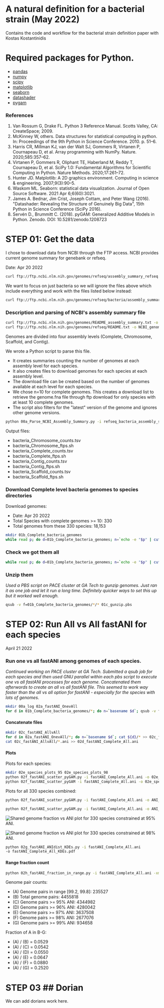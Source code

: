 # A natural definition for a bacterial strain (May 2022)

Contains the code and workflow for the bacterial strain definition paper with Kostas Kostantinidis

# Required packages for Python.

- [pandas](https://pandas.pydata.org/) 
- [numpy](https://numpy.org/)
- [scipy](https://scipy.org/)
- [matplotlib](https://matplotlib.org/)
- [seaborn](https://seaborn.pydata.org/)
- [datashader](https://datashader.org/)
- [pygam](https://pygam.readthedocs.io/)

### References

1. Van Rossum G, Drake FL. Python 3 Reference Manual. Scotts Valley, CA: CreateSpace; 2009.
1. McKinney W, others. Data structures for statistical computing in python. In: Proceedings of the 9th Python in Science Conference. 2010. p. 51–6.
1. Harris CR, Millman KJ, van der Walt SJ, Gommers R, Virtanen P, Cournapeau D, et al. Array programming with NumPy. Nature. 2020;585:357–62.
1. Virtanen P, Gommers R, Oliphant TE, Haberland M, Reddy T, Cournapeau D, et al. SciPy 1.0: Fundamental Algorithms for Scientific Computing in Python. Nature Methods. 2020;17:261–72.
1. Hunter JD. Matplotlib: A 2D graphics environment. Computing in science & engineering. 2007;9(3):90–5.
1. Waskom ML. Seaborn: statistical data visualization. Journal of Open Source Software. 2021 Apr 6;6(60):3021.
1. James A. Bednar, Jim Crist, Joseph Cottam, and Peter Wang (2016). "Datashader: Revealing the Structure of Genuinely Big Data", 15th Python in Science Conference (SciPy 2016).
1. Servén D., Brummitt C. (2018). pyGAM: Generalized Additive Models in Python. Zenodo. DOI: 10.5281/zenodo.1208723

# STEP 01: Get the data

I chose to download data from NCBI through the FTP access.
NCBI provides current genome summary for genebank or refseq.

Date: Apr 20 2022

```bash
curl ftp://ftp.ncbi.nlm.nih.gov/genomes/refseq/assembly_summary_refseq.txt -o refseq_assembly_summary_refseq.txt
```

We want to focus on just bacteria so we will ignore the files above which include everything and work with the files listed below instead:

```bash
curl ftp://ftp.ncbi.nlm.nih.gov/genomes/refseq/bacteria/assembly_summary.txt -o refseq_bacteria_assembly_summary.txt
```

### Description and parsing of NCBI's assembly summary file

```bash
curl ftp://ftp.ncbi.nlm.nih.gov/genomes/README_assembly_summary.txt -o NCBI_genomes_README_assembly_summary.txt
curl ftp://ftp.ncbi.nlm.nih.gov/genomes/refseq/README.txt -o NCBI_genomes_README.txt
```
Genomes are divided into four assembly levels (Complete, Chromosome, Scaffold, and Contig).

We wrote a Python script to parse this file.
 - It creates summaries counting the number of genomes at each assembly level for each species.
 - It also creates files to download genomes for each species at each assembly level.
 - The download file can be created based on the number of genomes available at each level for each species.
 - We chose n=10 for complete genomes. This creates a download list to retrieve the genome.fna file through ftp download for only species with at least 10 complete genomes.
 - The script also filters for the "latest" version of the genome and ignores other genome versions.

```bash
python 00a_Parse_NCBI_Assembly_Summary.py -i refseq_bacteria_assembly_summary.txt -p bacteria -n 10
```

Output files:
 - bacteria_Chromosome_counts.tsv
 - bacteria_Chromosome_ftps.sh
 - bacteria_Complete_counts.tsv
 - bacteria_Complete_ftps.sh
 - bacteria_Contig_counts.tsv
 - bacteria_Contig_ftps.sh
 - bacteria_Scaffold_counts.tsv
 - bacteria_Scaffold_ftps.sh

### Download Complete level bacteria genomes to species directories

Download genomes:
 - Date: Apr 20 2022
 - Total Species with complete genomes >= 10: 330
 - Total genomes from these 330 species: 18,153

```bash
mkdir 01b_Complete_bacteria_genomes
while read p; do d=01b_Complete_bacteria_genomes; n=`echo -e "$p" | cut -f1`; m=`echo -e "$p" | cut -f2`; g=`echo $m | rev | cut -d/ -f1 | rev`; if [ ! -d ${d}/$n ]; then mkdir ${d}/$n; fi; curl ${m} -o ${d}/${n}/${g}; done < bacteria_Complete_ftps.sh
```

### Check we got them all

```bash
while read p; do d=01b_Complete_bacteria_genomes; n=`echo -e "$p" | cut -f1`; m=`echo -e "$p" | cut -f2`; g=`echo $m | rev | cut -d/ -f1 | rev`; if [ ! -s ${d}/$n/${g} ]; then echo $n $g "NOT COMPLETE DOWNLOADING"; curl ${m} -o ${d}/${n}/${g}; fi; done < bacteria_Complete_ftps.sh
```

### Unzip them

*Used a PBS script on PACE cluster at GA Tech to gunzip genomes. Just ran it as one job and let it run a long time. Definitely quicker ways to set this up but it worked well enough.*

```bash
qsub -v f=01b_Complete_bacteria_genomes/*/* 01c_gunzip.pbs
```

# STEP 02: Run All vs All fastANI for each species

April 21 2022

### Run one vs all fastANI among genomes of each species.

*Continued working on PACE cluster at GA Tech. Submitted a qsub job for each species and then used GNU parallel within each pbs script to execute one vs all fastANI processes for each genome. Concatenated them afterwords to create an all vs all fastANI file. This seemed to work way faster than the all vs all option for fastANI - especially for the species with lots of genomes.*

```bash
mkdir 00a_log 02a_fastANI_OnevAll
for d in 01b_Complete_bacteria_genomes/*; do n=`basename $d`; qsub -v fDir=$d,oDir=02a_fastANI_OnevAll,n=$n 02b_fastANI.pbs; done
```

#### Concatenate files

```bash
mkdir 02c_fastANI_AllvAll
for d in 02a_fastANI_OnevAll/*; do n=`basename $d`; cat ${d}/* >> 02c_fastANI_AllvAll/${n}.ani; echo $d; done
cat 02c_fastANI_AllvAll/*.ani >> 02d_fastANI_Complete_All.ani
```

#### Plots

Plots for each species:

```bash
mkdir 02e_species_plots_95 02e_species_plots_98
python 02f_fastANI_scatter_pyGAM.py -i fastANI_Complete_All.ani -o 02e_species_plots_95/ANI_95_scatter -s True
python 02f_fastANI_scatter_pyGAM -i fastANI_Complete_All.ani -o 02e_species_plots_98/ANI_98_scatter -xmin 98 -t 0.5 -s True
```

Plots for all 330 species combined:

```bash
python 02f_fastANI_scatter_pyGAM.py -i fastANI_Complete_All.ani -o ANI_95_scatter -l True -g True

python 02f_fastANI_scatter_pyGAM.py -i fastANI_Complete_All.ani -o ANI_98_scatter -xmin 98 -t 0.5 -l True -g True
```

![Shared genome fraction vs ANI plot for 330 species constrained at 95% ANI.](/figures/fastANI_Complete_All_95_density_pyGAM.png)

![Shared genome fraction vs ANI plot for 330 species constrained at 98% ANI.](/figures/fastANI_Complete_All_98_density_pyGAM.png)

```bash
python 02g_fastANI_ANIdist_KDEs.py -i fastANI_Complete_All.ani
-o fastANI_Complete_All_KDEs.pdf
```

#### Range fraction count
```bash
python 02h_fastANI_fraction_in_range.py -i fastANI_Complete_All.ani -xmin 99.2 -xmax 99.8
```

Genome pair counts:
 - (A) Genome pairs in range [99.2, 99.8]: 235527
 - (B) Total genome pairs: 4455818
 - (C) Genome pairs >= 95% ANI: 4344982
 - (D) Genome pairs >= 96% ANI: 4280042
 - (E) Genome pairs >= 97% ANI: 3637508
 - (F) Genome pairs >= 98% ANI: 2677076
 - (G) Genome pairs >= 99% ANI: 934658

Fraction of A in B-G:
 - (A) / (B) = 0.0529
 - (A) / (C) = 0.0542
 - (A) / (D) = 0.0550
 - (A) / (E) = 0.0647
 - (A) / (F) = 0.0880
 - (A) / (G) = 0.2520

# STEP 03 ## Dorian

We can add dorians work here.
